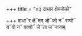 +++
title = "०३ दाधार क्षेममोको"

+++
दाधा᳓र क्षे᳓मम् ओ᳓को न᳓ रण्वो᳓  
य᳓वो न᳓ पक्वो᳓ जे᳓ता ज᳓नानाम्